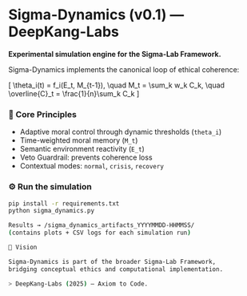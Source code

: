 # Sigma-Dynamics (v0.1) — DeepKang-Labs

**Experimental simulation engine for the Sigma-Lab Framework.**

Sigma-Dynamics implements the canonical loop of ethical coherence:

\[
\theta_i(t) = f_i(E_t, M_{t-1}), \quad M_t = \sum_k w_k C_k, \quad \overline{C}_t = \frac{1}{n}\sum_k C_k
\]

### 🔬 Core Principles
- Adaptive moral control through dynamic thresholds (`theta_i`)
- Time-weighted moral memory (`M_t`)
- Semantic environment reactivity (`E_t`)
- Veto Guardrail: prevents coherence loss
- Contextual modes: `normal`, `crisis`, `recovery`

### ⚙️ Run the simulation
```bash
pip install -r requirements.txt
python sigma_dynamics.py

Results → /sigma_dynamics_artifacts_YYYYMMDD-HHMMSS/
(contains plots + CSV logs for each simulation run)

🧠 Vision

Sigma-Dynamics is part of the broader Sigma-Lab Framework,
bridging conceptual ethics and computational implementation.

> DeepKang-Labs (2025) — Axiom to Code.
